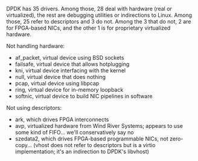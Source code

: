 DPDK has 35 drivers.
Among those, 28 deal with hardware (real or virtualized), the rest are debugging utilities or indirections to Linux.
Among those, 25 refer to descriptors and 3 do not.
Among the 3 that do not, 2 are for FPGA-based NICs, and the other 1 is for proprietary virtualized hardware.

Not handling hardware:
- af_packet, virtual device using BSD sockets
- failsafe, virtual device that allows hotplugging
- kni, virtual device interfacing with the kernel
- null, virtual device that does nothing
- pcap, virtual device using libpcap
- ring, virtual device for in-memory loopback
- softnic, virtual device to build NIC pipelines in software

Not using descriptors:
- ark, which drives FPGA interconnects
- avp, virtualized hardware from Wind River Systems; appears to use some kind of FIFO... we'll conservatively say no
- szedata2, which drives FPGA-based programmable NICs, not zero-copy...
(vhost does not refer to descriptors but is a virtio implementation; it's an indirection to DPDK's libvhost)
